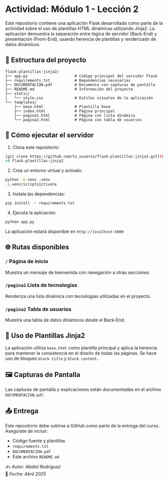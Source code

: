 # Actividad: Módulo 1 - Lección 2

Este repositorio contiene una aplicación Flask desarrollada como parte de la actividad sobre el uso de plantillas HTML dinámicas utilizando Jinja2. La aplicación demuestra la separación entre lógica de servidor (Back-End) y presentación (Front-End), usando herencia de plantillas y renderizado de datos dinámicos.

## 📁 Estructura del proyecto

```
flask-plantillas-jinja2/
├── app.py                     # Código principal del servidor Flask
├── requirements.txt           # Dependencias necesarias
├── DOCUMENTACION.pdf          # Documento con capturas de pantalla
├── README.md                  # Información del proyecto
├── static/
│   └── style.css              # Estilos visuales de la aplicación
└── templates/
    ├── base.html              # Plantilla base
    ├── index.html             # Página principal
    ├── pagina1.html           # Página con lista dinámica
    └── pagina2.html           # Página con tabla de usuarios
```

## 🚀 Cómo ejecutar el servidor

1. Clona este repositorio:

```bash
[git clone https://github.com/tu_usuario/flask-plantillas-jinja2.git](https://github.com/Zeurodite/flask-plantillas-jinja2.git)
cd flask-plantillas-jinja2
```

2. Crea un entorno virtual y actívalo:

```bash
python -m venv .venv
.\.venv\Scriptsctivate
```

3. Instala las dependencias:

```bash
pip install -r requirements.txt
```

4. Ejecuta la aplicación:

```bash
python app.py
```

La aplicación estará disponible en `http://localhost:5000`

## 🌐 Rutas disponibles

### `/` Página de inicio

Muestra un mensaje de bienvenida con navegación a otras secciones.

### `/pagina1` Lista de tecnologías

Renderiza una lista dinámica con tecnologías utilizadas en el proyecto.

### `/pagina2` Tabla de usuarios

Muestra una tabla de datos dinámicos desde el Back-End.

## 🧱 Uso de Plantillas Jinja2

La aplicación utiliza `base.html` como plantilla principal y aplica la herencia para mantener la consistencia en el diseño de todas las páginas. Se hace uso de bloques `block title` y `block content`.

## 🖼️ Capturas de Pantalla

Las capturas de pantalla y explicaciones están documentadas en el archivo `DOCUMENTACION.pdf`.

## 📤 Entrega

Este repositorio debe subirse a GitHub como parte de la entrega del curso. Asegúrate de incluir:

- Código fuente y plantillas
- `requirements.txt`
- `DOCUMENTACION.pdf`
- Este archivo `README.md`

✍️ _Autor: Abdiel Rodríguez_  
📅 _Fecha: Abril 2025_
